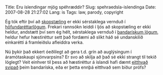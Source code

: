Title: Eru íslendingar mjög spéhræddir?
Slug: spehraedsla-islendinga
Date: 2007-08-28 21:27:02
Lang: is
Tags: law, parody, copyright

Ég tók eftir því að [skopstæling][1] er ekki sérstaklega vernduð í [höfundaréttarlögum][2]. Frekari rannsókn leiddi í ljós að skopstæling er ekki heldur, andstætt því sem ég hélt, sérstaklega vernduð í [bandarískum lögum][3], heldur hefur hæstiréttur sett það fordæmi að slíkt háð sé undanskilið einkarétti á framleiðslu afleiddra verka.

Nú þykir það ekkert óeðlilegt að gera t.d. grín að auglýsingum í áramótaskaupi sjónvarpsins? Er svo að skilja að það sé ekki strangt til tekið löglegt? Veit einhver til þess að hæstiréttur á íslandi hafi dæmt [eitthvað svipað][4] þeim bandaríska, eða er þetta ennþá eitthvað sem bíður prófs?

[1]: http://en.wikipedia.org/wiki/Parody
[2]: http://www.althingi.is/lagas/nuna/1972073.html "Höfundalög"
[3]: http://www.law.cornell.edu/uscode/html/uscode17/usc_sec_17_00000107----000-.html "Limitations on exclusive rights: Fair use"
[4]: http://en.wikipedia.org/wiki/Campbell_v._Acuff-Rose_Music%2C_Inc. "Campbell v. Acuff-Rose Music, Inc."